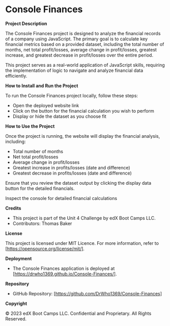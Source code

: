 # Console Finances

**Project Description**

   The Console Finances project is designed to analyze the financial records of a company using JavaScript. The primary goal is to calculate key financial metrics based on a provided dataset, including the total number of months, net total profit/losses, average change in profit/losses, greatest increase, and greatest decrease in profit/losses over the entire period.

   This project serves as a real-world application of JavaScript skills, requiring the implementation of logic to navigate and analyze financial data efficiently.

**How to Install and Run the Project**

   To run the Console Finances project locally, follow these steps:

   - Open the deployed website link
   - Click on the button for the financial calculation you wish to perform
   - Display or hide the dataset as you choose fit
   
**How to Use the Project**

   Once the project is running, the website will display the financial analysis, including:
   - Total number of months
   - Net total profit/losses
   - Average change in profit/losses
   - Greatest increase in profits/losses (date and difference)
   - Greatest decrease in profits/losses (date and difference)

   Ensure that you review the dataset output by clicking the display data button for the detailed financials.

   Inspect the console for detailed financial calculations

**Credits**

   - This project is part of the Unit 4 Challenge by edX Boot Camps LLC.
   - Contributors: Thomas Baker

**License**

   This project is licensed under MIT Licence. For more information, refer to [https://opensource.org/license/mit/].

**Deployment**

- The Console Finances application is deployed at [https://drwho1369.github.io/Console-Finances/].

**Repository**

- GitHub Repository: [https://github.com/DrWho1369/Console-Finances]

**Copyright**

© 2023 edX Boot Camps LLC. Confidential and Proprietary. All Rights Reserved.
